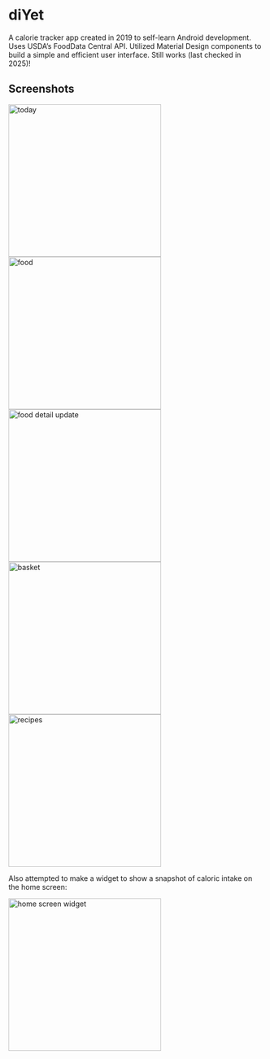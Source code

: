 # diYet

A calorie tracker app created in 2019 to self-learn Android development. Uses USDA’s FoodData Central API. Utilized Material Design components to build a simple and efficient user interface. Still works (last checked in 2025)!

## Screenshots

<img src="https://github.com/user-attachments/assets/65490063-ef90-4a83-9c38-95ee6e5aaa33" alt="today" height="300"/>
<img src="https://github.com/user-attachments/assets/2ffa0cdb-41fc-40b2-83ba-f32c7c2f403c" alt="food" height="300"/>
<img src="https://github.com/user-attachments/assets/e796fd1a-86de-4036-bd52-e9b58b12b593" alt="food detail update" height="300"/>
<img src="https://github.com/user-attachments/assets/71799d25-6aed-421d-8459-f2ed730f1c3c" alt="basket" height="300"/>
<img src="https://github.com/user-attachments/assets/8dc1cb59-2628-45cc-a555-25a78c20d60e" alt="recipes" height="300"/>

Also attempted to make a widget to show a snapshot of caloric intake on the home screen:

<img src="https://github.com/user-attachments/assets/92c86b9f-f1d1-4c9a-8e89-54b5f772e260" alt="home screen widget" height="300"/>

